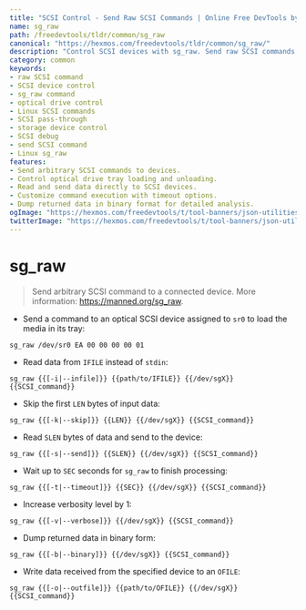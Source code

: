 ```yaml
---
title: "SCSI Control - Send Raw SCSI Commands | Online Free DevTools by Hexmos"
name: sg_raw
path: /freedevtools/tldr/common/sg_raw
canonical: "https://hexmos.com/freedevtools/tldr/common/sg_raw/"
description: "Control SCSI devices with sg_raw. Send raw SCSI commands, manipulate optical drives, and debug device interactions. Free online tool, no registration required."
category: common
keywords:
- raw SCSI command
- SCSI device control
- sg_raw command
- optical drive control
- Linux SCSI commands
- SCSI pass-through
- storage device control
- SCSI debug
- send SCSI command
- Linux sg_raw
features:
- Send arbitrary SCSI commands to devices.
- Control optical drive tray loading and unloading.
- Read and send data directly to SCSI devices.
- Customize command execution with timeout options.
- Dump returned data in binary format for detailed analysis.
ogImage: "https://hexmos.com/freedevtools/t/tool-banners/json-utilities-banner.png"
twitterImage: "https://hexmos.com/freedevtools/t/tool-banners/json-utilities-banner.png"
---
```


# sg_raw

> Send arbitrary SCSI command to a connected device.
> More information: <https://manned.org/sg_raw>.

- Send a command to an optical SCSI device assigned to `sr0` to load the media in its tray:

`sg_raw /dev/sr0 EA 00 00 00 00 01`

- Read data from `IFILE` instead of `stdin`:

`sg_raw {{[-i|--infile]}} {{path/to/IFILE}} {{/dev/sgX}} {{SCSI_command}}`

- Skip the first `LEN` bytes of input data:

`sg_raw {{[-k|--skip]}} {{LEN}} {{/dev/sgX}} {{SCSI_command}}`

- Read `SLEN` bytes of data and send to the device:

`sg_raw {{[-s|--send]}} {{SLEN}} {{/dev/sgX}} {{SCSI_command}}`

- Wait up to `SEC` seconds for `sg_raw` to finish processing:

`sg_raw {{[-t|--timeout]}} {{SEC}} {{/dev/sgX}} {{SCSI_command}}`

- Increase verbosity level by 1:

`sg_raw {{[-v|--verbose]}} {{/dev/sgX}} {{SCSI_command}}`

- Dump returned data in binary form:

`sg_raw {{[-b|--binary]}} {{/dev/sgX}} {{SCSI_command}}`

- Write data received from the specified device to an `OFILE`:

`sg_raw {{[-o|--outfile]}} {{path/to/OFILE}} {{/dev/sgX}} {{SCSI_command}}`
